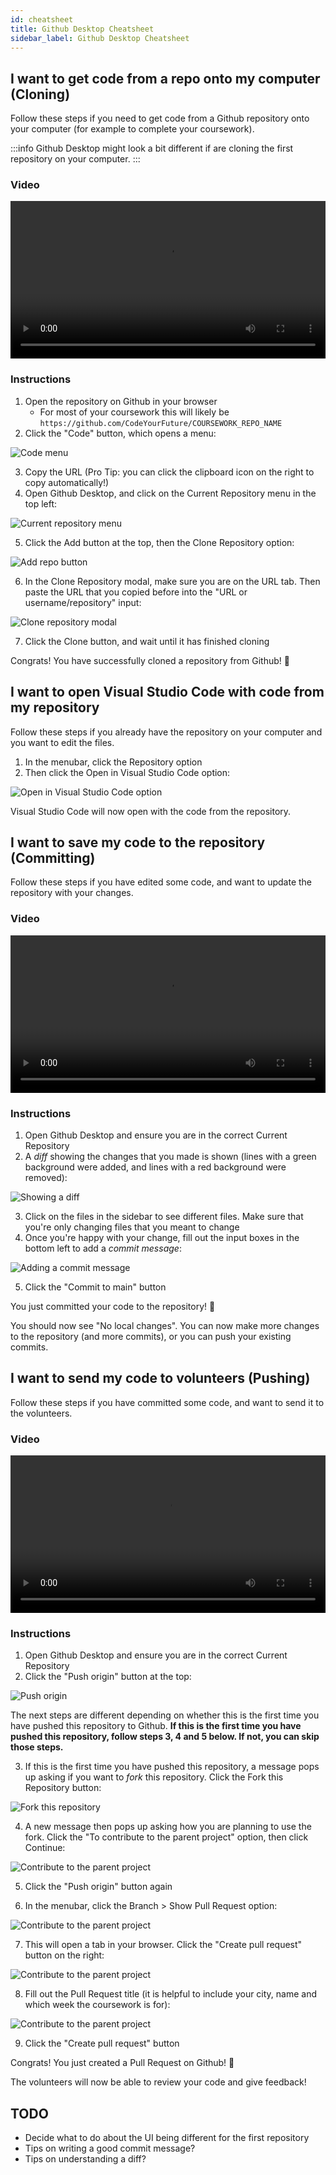 ```yaml
---
id: cheatsheet
title: Github Desktop Cheatsheet
sidebar_label: Github Desktop Cheatsheet
---
```


## I want to get code from a repo onto my computer (Cloning)

Follow these steps if you need to get code from a Github repository onto your computer (for example to complete your coursework).

:::info
Github Desktop might look a bit different if are cloning the first repository on your computer.
:::

### Video

<video width="100%" controls>
  <source src={require('./assets/cloning-video.mp4').default} />
</video>

### Instructions

1. Open the repository on Github in your browser
   - For most of your coursework this will likely be `https://github.com/CodeYourFuture/COURSEWORK_REPO_NAME`
2. Click the "Code" button, which opens a menu:

![Code menu](./assets/cloning-1.png)

3. Copy the URL (Pro Tip: you can click the clipboard icon on the right to copy automatically!)
4. Open Github Desktop, and click on the Current Repository menu in the top left:

![Current repository menu](./assets/cloning-2.png)

5. Click the Add button at the top, then the Clone Repository option:

![Add repo button](./assets/cloning-3.png)

6. In the Clone Repository modal, make sure you are on the URL tab. Then paste the URL that you copied before into the "URL or username/repository" input:

![Clone repository modal](./assets/cloning-4.png)

7. Click the Clone button, and wait until it has finished cloning

Congrats! You have successfully cloned a repository from Github! 🎉

## I want to open Visual Studio Code with code from my repository

Follow these steps if you already have the repository on your computer and you want to edit the files.

1. In the menubar, click the Repository option
2. Then click the Open in Visual Studio Code option:

![Open in Visual Studio Code option](./assets/opening-vscode.png)

Visual Studio Code will now open with the code from the repository.

## I want to save my code to the repository (Committing)

Follow these steps if you have edited some code, and want to update the repository with your changes.

### Video

<video width="100%" controls>
  <source src={require('./assets/committing-video.mp4').default} />
</video>

### Instructions

1. Open Github Desktop and ensure you are in the correct Current Repository
2. A _diff_ showing the changes that you made is shown (lines with a green background were added, and lines with a red background were removed):

![Showing a diff](./assets/committing-1.png)

3. Click on the files in the sidebar to see different files. Make sure that you're only changing files that you meant to change
4. Once you're happy with your change, fill out the input boxes in the bottom left to add a _commit message_:

![Adding a commit message](./assets/committing-2.png)

5. Click the "Commit to main" button

You just committed your code to the repository! 🎉

You should now see "No local changes". You can now make more changes to the repository (and more commits), or you can push your existing commits.

## I want to send my code to volunteers (Pushing)

Follow these steps if you have committed some code, and want to send it to the volunteers.

### Video

<video width="100%" controls>
  <source src={require('./assets/pushing-video.mp4').default} />
</video>

### Instructions

1. Open Github Desktop and ensure you are in the correct Current Repository
2. Click the "Push origin" button at the top:

![Push origin](./assets/pushing-1.png)

The next steps are different depending on whether this is the first time you have pushed this repository to Github. **If this is the first time you have pushed this repository, follow steps 3, 4 and 5 below. If not, you can skip those steps.**

3. If this is the first time you have pushed this repository, a message pops up asking if you want to _fork_ this repository. Click the Fork this Repository button:

![Fork this repository](./assets/pushing-2.png)

4. A new message then pops up asking how you are planning to use the fork. Click the "To contribute to the parent project" option, then click Continue:

![Contribute to the parent project](./assets/pushing-3.png)

5. Click the "Push origin" button again

6. In the menubar, click the Branch > Show Pull Request option:

![Contribute to the parent project](./assets/pr-1.png)

7. This will open a tab in your browser. Click the "Create pull request" button on the right:

![Contribute to the parent project](./assets/pr-2.png)

8. Fill out the Pull Request title (it is helpful to include your city, name and which week the coursework is for):

![Contribute to the parent project](./assets/pr-3.png)

9. Click the "Create pull request" button

Congrats! You just created a Pull Request on Github! 🎉

The volunteers will now be able to review your code and give feedback!

## TODO

- Decide what to do about the UI being different for the first repository
- Tips on writing a good commit message?
- Tips on understanding a diff?
